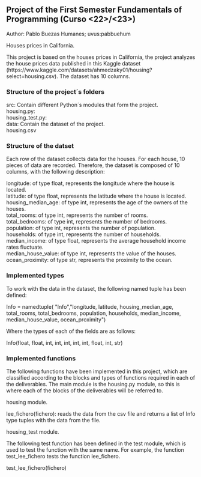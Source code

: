 <h2>Project of the First Semester Fundamentals of Programming (Curso <22>/<23>)</h2>

Author: Pablo Buezas Humanes; uvus:pabbuehum

Houses prices in California.

<p>This project is based on the houses prices in California, the project analyzes the house prices data published in 
this Kaggle dataset (https://www.kaggle.com/datasets/ahmedzaky01/housing?select=housing.csv). The dataset has 10 columns.</p>

<h3>Structure of the project´s folders</h3>
<p>src: Contain different Python´s modules that form the project.<br>
housing.py: <br>
housing_test.py: <br>
data: Contain the dataset of the project.<br>
 housing.csv </p>
  

<h3>Structure of the datset</h3>

<p>Each row of the dataset collects data for the houses. For each house, 10 pieces of data are recorded. Therefore, the dataset is composed of 10 columns, with the following description: </p>

<p>longitude: of type float, represents the longitude where the house is located. <br>
latitude: of type float, represents the latitude where the house is located. <br>
housing_median_age: of type int, represents the age of the owners of the houses. <br>
total_rooms: of type int, represents the number of rooms. <br>
total_bedrooms: of type int, represents the number of bedrooms. <br>
population: of type int, represents the number of population. <br>
households: of type int, represents the number of households. <br>
median_income: of type float, represents the average household income rates fluctuate. <br>
median_house_value: of type int, represents the value of the houses. <br>
 ocean_proximity: of type str, represents the proximity to the ocean. </p>


 <h3>Implemented types</h3>
 
 <p>To work with the data in the dataset, the following named tuple has been defined: </p>

<p>Info = namedtuple( "Info","longitude, latitude, housing_median_age, total_rooms, total_bedrooms, population, households, median_income, median_house_value, ocean_proximity") </p>

 <p>Where the types of each of the fields are as follows: </p>

 <p>Info(float, float, int, int, int, int, int, float, int, str) </p>
 
 
 <h3>Implemented functions</h3>

<p>The following functions have been implemented in this project, which are classified according to the blocks and types of functions required in each of the deliverables. The main module is the housing.py module, so this is where each of the blocks of the deliverables will be referred to. </p>

 <p>housing module. </p>
 
<p>lee_fichero(fichero): reads the data from the csv file and returns a list of Info type tuples with the data from the file. </p>
 
 
 <p>housing_test module. </p>
 
<p>The following test function has been defined in the test module, which is used to test the function with the same name. For example, the function test_lee_fichero tests the function lee_fichero. </p>

 <p>test_lee_fichero(fichero) </p>
